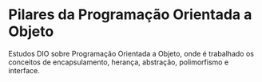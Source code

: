 # Pilares da Programação Orientada a Objeto
Estudos DIO sobre Programação Orientada a Objeto, onde é trabalhado os conceitos de encapsulamento, herança, abstração, polimorfismo e interface.

